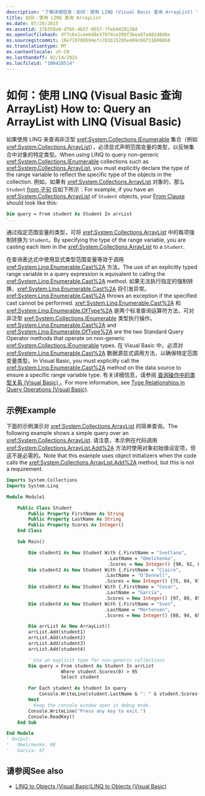 ```yaml
---
description: '了解详细信息：如何：使用 LINQ (Visual Basic 查询 ArrayList) '
title: 如何：使用 LINQ 查询 ArrayList
ms.date: 07/20/2015
ms.assetid: 176358a9-d765-4b57-9557-7feb4428138d
ms.openlocfilehash: df7c6e1cee6d8e37074ce209f3bea97a402d8dbe
ms.sourcegitcommit: 10e719780594efc781b15295e499c66f316068b8
ms.translationtype: MT
ms.contentlocale: zh-CN
ms.lasthandoff: 02/14/2021
ms.locfileid: "100428514"
---
```

# <a name="how-to-query-an-arraylist-with-linq-visual-basic"></a><span data-ttu-id="7edae-103">如何：使用 LINQ (Visual Basic 查询 ArrayList) </span><span class="sxs-lookup"><span data-stu-id="7edae-103">How to: Query an ArrayList with LINQ (Visual Basic)</span></span>

<span data-ttu-id="7edae-104">如果使用 LINQ 来查询非泛型 <xref:System.Collections.IEnumerable> 集合（例如 <xref:System.Collections.ArrayList>），必须显式声明范围变量的类型，以反映集合中对象的特定类型。</span><span class="sxs-lookup"><span data-stu-id="7edae-104">When using LINQ to query non-generic <xref:System.Collections.IEnumerable> collections such as <xref:System.Collections.ArrayList>, you must explicitly declare the type of the range variable to reflect the specific type of the objects in the collection.</span></span> <span data-ttu-id="7edae-105">例如，如果有 <xref:System.Collections.ArrayList> 对象的，那么 `Student` [from 子句](../../../language-reference/queries/from-clause.md) 应如下所示：</span><span class="sxs-lookup"><span data-stu-id="7edae-105">For example, if you have an <xref:System.Collections.ArrayList> of `Student` objects, your [From Clause](../../../language-reference/queries/from-clause.md) should look like this:</span></span>

```vb
Dim query = From student As Student In arrList
'...
```

<span data-ttu-id="7edae-106">通过指定范围变量的类型，可将 <xref:System.Collections.ArrayList> 中的每项强制转换为 `Student`。</span><span class="sxs-lookup"><span data-stu-id="7edae-106">By specifying the type of the range variable, you are casting each item in the <xref:System.Collections.ArrayList> to a `Student`.</span></span>

<span data-ttu-id="7edae-107">在查询表达式中使用显式类型范围变量等效于调用 <xref:System.Linq.Enumerable.Cast%2A> 方法。</span><span class="sxs-lookup"><span data-stu-id="7edae-107">The use of an explicitly typed range variable in a query expression is equivalent to calling the <xref:System.Linq.Enumerable.Cast%2A> method.</span></span> <span data-ttu-id="7edae-108">如果无法执行指定的强制转换，<xref:System.Linq.Enumerable.Cast%2A> 将引发异常。</span><span class="sxs-lookup"><span data-stu-id="7edae-108"><xref:System.Linq.Enumerable.Cast%2A> throws an exception if the specified cast cannot be performed.</span></span> <span data-ttu-id="7edae-109"><xref:System.Linq.Enumerable.Cast%2A> 和 <xref:System.Linq.Enumerable.OfType%2A> 是两个标准查询运算符方法，可对非泛型 <xref:System.Collections.IEnumerable> 类型执行操作。</span><span class="sxs-lookup"><span data-stu-id="7edae-109"><xref:System.Linq.Enumerable.Cast%2A> and <xref:System.Linq.Enumerable.OfType%2A> are the two Standard Query Operator methods that operate on non-generic <xref:System.Collections.IEnumerable> types.</span></span> <span data-ttu-id="7edae-110">在 Visual Basic 中，必须对 <xref:System.Linq.Enumerable.Cast%2A> 数据源显式调用方法，以确保特定范围变量类型。</span><span class="sxs-lookup"><span data-stu-id="7edae-110">In Visual Basic, you must explicitly call the <xref:System.Linq.Enumerable.Cast%2A> method on the data source to ensure a specific range variable type.</span></span> <span data-ttu-id="7edae-111">有关详细信息，请参阅 [查询操作中的类型关系 (Visual Basic) ](type-relationships-in-query-operations.md)。</span><span class="sxs-lookup"><span data-stu-id="7edae-111">For more information, see [Type Relationships in Query Operations (Visual Basic)](type-relationships-in-query-operations.md).</span></span>

## <a name="example"></a><span data-ttu-id="7edae-112">示例</span><span class="sxs-lookup"><span data-stu-id="7edae-112">Example</span></span>

<span data-ttu-id="7edae-113">下面的示例演示对 <xref:System.Collections.ArrayList> 的简单查询。</span><span class="sxs-lookup"><span data-stu-id="7edae-113">The following example shows a simple query over an <xref:System.Collections.ArrayList>.</span></span> <span data-ttu-id="7edae-114">请注意，本示例在代码调用 <xref:System.Collections.ArrayList.Add%2A> 方法时使用对象初始值设定项，但这不是必需的。</span><span class="sxs-lookup"><span data-stu-id="7edae-114">Note that this example uses object initializers when the code calls the <xref:System.Collections.ArrayList.Add%2A> method, but this is not a requirement.</span></span>

```vb
Imports System.Collections
Imports System.Linq

Module Module1

    Public Class Student
        Public Property FirstName As String
        Public Property LastName As String
        Public Property Scores As Integer()
    End Class

    Sub Main()

        Dim student1 As New Student With {.FirstName = "Svetlana",
                                     .LastName = "Omelchenko",
                                     .Scores = New Integer() {98, 92, 81, 60}}
        Dim student2 As New Student With {.FirstName = "Claire",
                                    .LastName = "O'Donnell",
                                    .Scores = New Integer() {75, 84, 91, 39}}
        Dim student3 As New Student With {.FirstName = "Cesar",
                                    .LastName = "Garcia",
                                    .Scores = New Integer() {97, 89, 85, 82}}
        Dim student4 As New Student With {.FirstName = "Sven",
                                    .LastName = "Mortensen",
                                    .Scores = New Integer() {88, 94, 65, 91}}

        Dim arrList As New ArrayList()
        arrList.Add(student1)
        arrList.Add(student2)
        arrList.Add(student3)
        arrList.Add(student4)

        ' Use an explicit type for non-generic collections
        Dim query = From student As Student In arrList
                    Where student.Scores(0) > 95
                    Select student

        For Each student As Student In query
            Console.WriteLine(student.LastName & ": " & student.Scores(0))
        Next
        ' Keep the console window open in debug mode.
        Console.WriteLine("Press any key to exit.")
        Console.ReadKey()
    End Sub

End Module
' Output:
'   Omelchenko: 98
'   Garcia: 97
```

## <a name="see-also"></a><span data-ttu-id="7edae-115">请参阅</span><span class="sxs-lookup"><span data-stu-id="7edae-115">See also</span></span>

- [<span data-ttu-id="7edae-116">LINQ to Objects (Visual Basic)</span><span class="sxs-lookup"><span data-stu-id="7edae-116">LINQ to Objects (Visual Basic)</span></span>](linq-to-objects.md)
